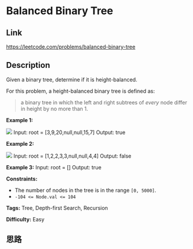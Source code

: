 # Balanced Binary Tree

## Link

https://leetcode.com/problems/balanced-binary-tree


## Description

Given a binary tree, determine if it is height-balanced.

For this problem, a height-balanced binary tree is defined as:

> a binary tree in which the left and right subtrees of _every_ node differ in
> height by no more than 1.



**Example 1:**

![](https://assets.leetcode.com/uploads/2020/10/06/balance_1.jpg)
            Input: root = [3,9,20,null,null,15,7]    Output: true    

**Example 2:**

![](https://assets.leetcode.com/uploads/2020/10/06/balance_2.jpg)
            Input: root = [1,2,2,3,3,null,null,4,4]    Output: false    

**Example 3:**
            Input: root = []    Output: true    



**Constraints:**

  * The number of nodes in the tree is in the range `[0, 5000]`.
  * `-104 <= Node.val <= 104`


**Tags:** Tree, Depth-first Search, Recursion

**Difficulty:** Easy

## 思路

[title]: https://leetcode.com/problems/balanced-binary-tree
